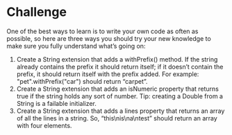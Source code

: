 <h1>Challenge</h1>

One of the best ways to learn is to write your own code as often as possible, so here are three ways you should try your new knowledge to make sure you fully understand what’s going on:

1. Create a String extension that adds a withPrefix() method. If the string already contains the prefix it should return itself; if it doesn’t contain the prefix, it should return itself with the prefix added. For example: "pet".withPrefix("car") should return “carpet”.
2. Create a String extension that adds an isNumeric property that returns true if the string holds any sort of number. Tip: creating a Double from a String is a failable initializer.
3. Create a String extension that adds a lines property that returns an array of all the lines in a string. So, “this\nis\na\ntest” should return an array with four elements.
